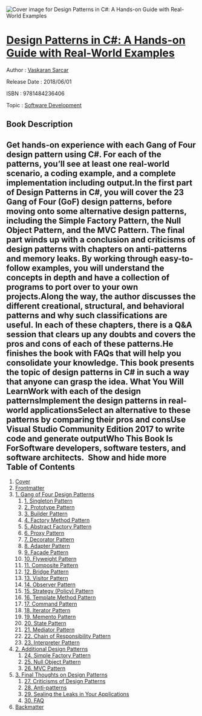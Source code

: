 ![Cover image for Design Patterns in C#: A Hands-on Guide with Real-World Examples](https://imgdetail.ebookreading.net/cover/cover/software_development/EB9781484236406.jpg)

[Design Patterns in C#: A Hands-on Guide with Real-World Examples](https://ebookreading.net/view/book/Design+Patterns+in+C%23%3A+A+Hands-on+Guide+with+Real-World+Examples-EB9781484236406_1.html "Design Patterns in C#: A Hands-on Guide with Real-World Examples")
====================================================================================================================

Author : [Vaskaran Sarcar](https://ebookreading.net/search/author/Vaskaran+Sarcar)

Release Date : 2018/06/01

ISBN : 9781484236406

Topic : [Software Development](https://ebookreading.net/search/category/software-development)

Book Description
-----------------

 Get hands-on experience with each Gang of Four design pattern using C#. For each of the patterns, you’ll see at least one real-world scenario, a coding example, and a complete implementation including output.In the first part of Design Patterns in C#, you will cover the 23 Gang of Four (GoF) design patterns, before moving onto some alternative design patterns, including the Simple Factory Pattern, the Null Object Pattern, and the MVC Pattern. The final part winds up with a conclusion and criticisms of design patterns with chapters on anti-patterns and memory leaks. By working through easy-to-follow examples, you will understand the concepts in depth and have a collection of programs to port over to your own projects.Along the way, the author discusses the different creational, structural, and behavioral patterns and why such classifications are useful. In each of these chapters, there is a Q&amp;A session that clears up any doubts and covers the pros and cons of each of these patterns.He finishes the book with FAQs that will help you consolidate your knowledge. This book presents the topic of design patterns in C# in such a way that anyone can grasp the idea. What You Will LearnWork with each of the design patternsImplement the design patterns in real-world applicationsSelect an alternative to these patterns by comparing their pros and consUse Visual Studio Community Edition 2017 to write code and generate outputWho This Book Is ForSoftware developers, software testers, and software architects. 
        Show and hide more                
Table of Contents
-----------------

1. [Cover](https://ebookreading.net/view/book/Design+Patterns+in+C%23%3A+A+Hands-on+Guide+with+Real-World+Examples-EB9781484236406_1.html)
1. [Frontmatter](https://ebookreading.net/view/book/Design+Patterns+in+C%23%3A+A+Hands-on+Guide+with+Real-World+Examples-EB9781484236406_2.html)
1. [1. Gang of Four Design Patterns](https://ebookreading.net/view/book/Design+Patterns+in+C%23%3A+A+Hands-on+Guide+with+Real-World+Examples-EB9781484236406_3.html)
    1. [1. Singleton Pattern](https://ebookreading.net/view/book/Design+Patterns+in+C%23%3A+A+Hands-on+Guide+with+Real-World+Examples-EB9781484236406_4.html)
    1. [2. Prototype Pattern](https://ebookreading.net/view/book/Design+Patterns+in+C%23%3A+A+Hands-on+Guide+with+Real-World+Examples-EB9781484236406_5.html)
    1. [3. Builder Pattern](https://ebookreading.net/view/book/Design+Patterns+in+C%23%3A+A+Hands-on+Guide+with+Real-World+Examples-EB9781484236406_6.html)
    1. [4. Factory Method Pattern](https://ebookreading.net/view/book/Design+Patterns+in+C%23%3A+A+Hands-on+Guide+with+Real-World+Examples-EB9781484236406_7.html)
    1. [5. Abstract Factory Pattern](https://ebookreading.net/view/book/Design+Patterns+in+C%23%3A+A+Hands-on+Guide+with+Real-World+Examples-EB9781484236406_8.html)
    1. [6. Proxy Pattern](https://ebookreading.net/view/book/Design+Patterns+in+C%23%3A+A+Hands-on+Guide+with+Real-World+Examples-EB9781484236406_9.html)
    1. [7. Decorator Pattern](https://ebookreading.net/view/book/Design+Patterns+in+C%23%3A+A+Hands-on+Guide+with+Real-World+Examples-EB9781484236406_10.html)
    1. [8. Adapter Pattern](https://ebookreading.net/view/book/Design+Patterns+in+C%23%3A+A+Hands-on+Guide+with+Real-World+Examples-EB9781484236406_11.html)
    1. [9. Facade Pattern](https://ebookreading.net/view/book/Design+Patterns+in+C%23%3A+A+Hands-on+Guide+with+Real-World+Examples-EB9781484236406_12.html)
    1. [10. Flyweight Pattern](https://ebookreading.net/view/book/Design+Patterns+in+C%23%3A+A+Hands-on+Guide+with+Real-World+Examples-EB9781484236406_13.html)
    1. [11. Composite Pattern](https://ebookreading.net/view/book/Design+Patterns+in+C%23%3A+A+Hands-on+Guide+with+Real-World+Examples-EB9781484236406_14.html)
    1. [12. Bridge Pattern](https://ebookreading.net/view/book/Design+Patterns+in+C%23%3A+A+Hands-on+Guide+with+Real-World+Examples-EB9781484236406_15.html)
    1. [13. Visitor Pattern](https://ebookreading.net/view/book/Design+Patterns+in+C%23%3A+A+Hands-on+Guide+with+Real-World+Examples-EB9781484236406_16.html)
    1. [14. Observer Pattern](https://ebookreading.net/view/book/Design+Patterns+in+C%23%3A+A+Hands-on+Guide+with+Real-World+Examples-EB9781484236406_17.html)
    1. [15. Strategy (Policy) Pattern](https://ebookreading.net/view/book/Design+Patterns+in+C%23%3A+A+Hands-on+Guide+with+Real-World+Examples-EB9781484236406_18.html)
    1. [16. Template Method Pattern](https://ebookreading.net/view/book/Design+Patterns+in+C%23%3A+A+Hands-on+Guide+with+Real-World+Examples-EB9781484236406_19.html)
    1. [17. Command Pattern](https://ebookreading.net/view/book/Design+Patterns+in+C%23%3A+A+Hands-on+Guide+with+Real-World+Examples-EB9781484236406_20.html)
    1. [18. Iterator Pattern](https://ebookreading.net/view/book/Design+Patterns+in+C%23%3A+A+Hands-on+Guide+with+Real-World+Examples-EB9781484236406_21.html)
    1. [19. Memento Pattern](https://ebookreading.net/view/book/Design+Patterns+in+C%23%3A+A+Hands-on+Guide+with+Real-World+Examples-EB9781484236406_22.html)
    1. [20. State Pattern](https://ebookreading.net/view/book/Design+Patterns+in+C%23%3A+A+Hands-on+Guide+with+Real-World+Examples-EB9781484236406_23.html)
    1. [21. Mediator Pattern](https://ebookreading.net/view/book/Design+Patterns+in+C%23%3A+A+Hands-on+Guide+with+Real-World+Examples-EB9781484236406_24.html)
    1. [22. Chain of Responsibility Pattern](https://ebookreading.net/view/book/Design+Patterns+in+C%23%3A+A+Hands-on+Guide+with+Real-World+Examples-EB9781484236406_25.html)
    1. [23. Interpreter Pattern](https://ebookreading.net/view/book/Design+Patterns+in+C%23%3A+A+Hands-on+Guide+with+Real-World+Examples-EB9781484236406_26.html)
1. [2. Additional Design Patterns](https://ebookreading.net/view/book/Design+Patterns+in+C%23%3A+A+Hands-on+Guide+with+Real-World+Examples-EB9781484236406_27.html)
    1. [24. Simple Factory Pattern](https://ebookreading.net/view/book/Design+Patterns+in+C%23%3A+A+Hands-on+Guide+with+Real-World+Examples-EB9781484236406_28.html)
    1. [25. Null Object Pattern](https://ebookreading.net/view/book/Design+Patterns+in+C%23%3A+A+Hands-on+Guide+with+Real-World+Examples-EB9781484236406_29.html)
    1. [26. MVC Pattern](https://ebookreading.net/view/book/Design+Patterns+in+C%23%3A+A+Hands-on+Guide+with+Real-World+Examples-EB9781484236406_30.html)
1. [3. Final Thoughts on Design Patterns](https://ebookreading.net/view/book/Design+Patterns+in+C%23%3A+A+Hands-on+Guide+with+Real-World+Examples-EB9781484236406_31.html)
    1. [27. Criticisms of Design Patterns](https://ebookreading.net/view/book/Design+Patterns+in+C%23%3A+A+Hands-on+Guide+with+Real-World+Examples-EB9781484236406_32.html)
    1. [28. Anti-patterns](https://ebookreading.net/view/book/Design+Patterns+in+C%23%3A+A+Hands-on+Guide+with+Real-World+Examples-EB9781484236406_33.html)
    1. [29. Sealing the Leaks in Your Applications](https://ebookreading.net/view/book/Design+Patterns+in+C%23%3A+A+Hands-on+Guide+with+Real-World+Examples-EB9781484236406_34.html)
    1. [30. FAQ](https://ebookreading.net/view/book/Design+Patterns+in+C%23%3A+A+Hands-on+Guide+with+Real-World+Examples-EB9781484236406_35.html)
1. [Backmatter](https://ebookreading.net/view/book/Design+Patterns+in+C%23%3A+A+Hands-on+Guide+with+Real-World+Examples-EB9781484236406_36.html)
